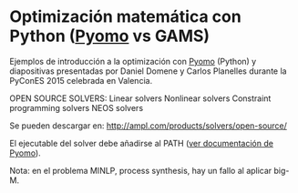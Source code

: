 # Optimización matemática con Python ([Pyomo](http://www.pyomo.org/) vs GAMS)
Ejemplos de introducción a la optimización con [Pyomo](http://www.pyomo.org/) (Python) y diapositivas presentadas por Daniel Domene y Carlos Planelles durante la PyConES 2015 celebrada en Valencia.

OPEN SOURCE SOLVERS:
  Linear solvers
  Nonlinear solvers
  Constraint programming solvers
  NEOS solvers

Se pueden descargar en:
  http://ampl.com/products/solvers/open-source/

El ejecutable del solver debe añadirse al PATH ([ver documentación de Pyomo](http://www.pyomo.org/installation)).

Nota: en el problema MINLP, process synthesis, hay un fallo al aplicar big-M.
